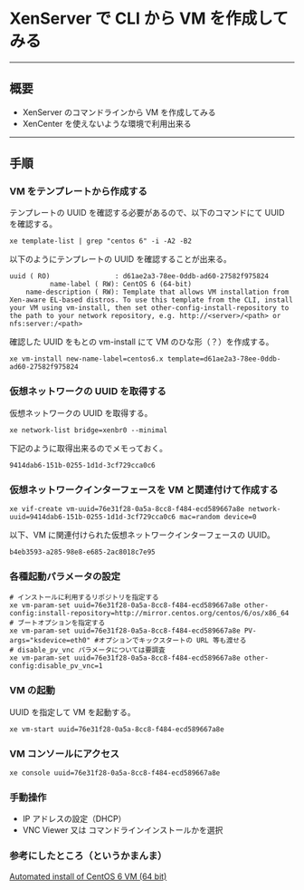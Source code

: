 # XenServer で CLI から VM を作成してみる

***

## 概要

 * XenServer のコマンドラインから VM を作成してみる
 * XenCenter を使えないような環境で利用出来る 

***

## 手順

### VM をテンプレートから作成する

テンプレートの UUID を確認する必要があるので、以下のコマンドにて UUID を確認する。

```
xe template-list | grep "centos 6" -i -A2 -B2
```

以下のようにテンプレートの UUID を確認することが出来る。

```
uuid ( RO)                : d61ae2a3-78ee-0ddb-ad60-27582f975824
          name-label ( RW): CentOS 6 (64-bit)
    name-description ( RW): Template that allows VM installation from Xen-aware EL-based distros. To use this template from the CLI, install your VM using vm-install, then set other-config-install-repository to the path to your network repository, e.g. http://<server>/<path> or nfs:server:/<path>
```

確認した UUID をもとの vm-install にて VM のひな形（？）を作成する。

```
xe vm-install new-name-label=centos6.x template=d61ae2a3-78ee-0ddb-ad60-27582f975824
```

### 仮想ネットワークの UUID を取得する

仮想ネットワークの UUID を取得する。

```
xe network-list bridge=xenbr0 --minimal
```

下記のように取得出来るのでメモっておく。

```
9414dab6-151b-0255-1d1d-3cf729cca0c6
```

### 仮想ネットワークインターフェースを VM と関連付けて作成する

```
xe vif-create vm-uuid=76e31f28-0a5a-8cc8-f484-ecd589667a8e network-uuid=9414dab6-151b-0255-1d1d-3cf729cca0c6 mac=random device=0
```

以下、VM に関連付けられた仮想ネットワークインターフェースの UUID。

```
b4eb3593-a285-98e8-e685-2ac8018c7e95
```

### 各種起動パラメータの設定

```
# インストールに利用するリポジトリを指定する
xe vm-param-set uuid=76e31f28-0a5a-8cc8-f484-ecd589667a8e other-config:install-repository=http://mirror.centos.org/centos/6/os/x86_64
# ブートオプションを指定する
xe vm-param-set uuid=76e31f28-0a5a-8cc8-f484-ecd589667a8e PV-args="ksdevice=eth0" #オプションでキックスタートの URL 等も渡せる
# disable_pv_vnc パラメータについては要調査
xe vm-param-set uuid=76e31f28-0a5a-8cc8-f484-ecd589667a8e other-config:disable_pv_vnc=1
```

### VM の起動

UUID を指定して VM を起動する。

```
xe vm-start uuid=76e31f28-0a5a-8cc8-f484-ecd589667a8e
```

### VM コンソールにアクセス

```
xe console uuid=76e31f28-0a5a-8cc8-f484-ecd589667a8e
```

### 手動操作

 * IP アドレスの設定（DHCP）
 * VNC Viewer 又は コマンドラインインストールかを選択

### 参考にしたところ（というかまんま）

[Automated install of CentOS 6 VM (64 bit)](http://grantmcwilliams.com/item/563-centos6-on-xcp)
